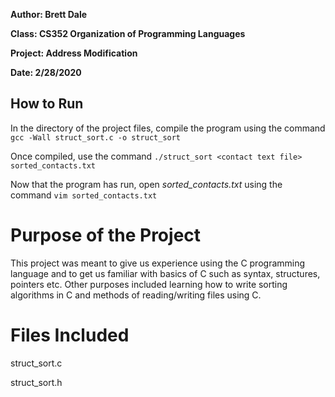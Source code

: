 **Author: Brett Dale**

**Class: CS352 Organization of Programming Languages**


**Project: Address Modification**

**Date: 2/28/2020**

## How to Run
In the directory of the project files, compile the program using the command
`gcc -Wall struct_sort.c -o struct_sort`

Once compiled, use the command `./struct_sort <contact text file> sorted_contacts.txt`

Now that the program has run, open _sorted_contacts.txt_ using the command `vim sorted_contacts.txt`

# Purpose of the Project
This project was meant to give us experience using the C programming language and to get us familiar
with basics of C such as syntax, structures, pointers etc. Other purposes included learning how to write
sorting algorithms in C and methods of reading/writing files using C.

# Files Included
struct_sort.c

struct_sort.h